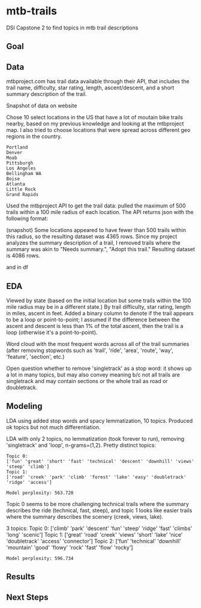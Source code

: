 # mtb-trails
DSI Capstone 2 to find topics in mtb trail descriptions

## Goal

## Data

mtbproject.com has trail data available through their API, that includes the trail name, difficulty, star rating, length, ascent/descent, and a short summary description of the trail.

Snapshot of data on website 

Chose 10 select locations in the US that have a lot of moutain bike trails nearby, based on my previous knowledge and looking at the mtbproject map.  I also tried to choose locations that were spread across different geo regions in the country.

    Portland
    Denver
    Moab
    Pittsburgh
    Los Angeles
    Bellingham WA
    Boise
    Atlanta
    Little Rock
    Grand Rapids


Used the mtbproject API to get the trail data: pulled the maximum of 500 trails within a 100 mile radius of each location.  The API returns json with the following format:

(snapshot)
Some locations appeared to have fewer than 500 trails within this radius, so the resulting dataset was 4365 rows.
Since my project analyzes the summary description of a trail, I removed trails where the summary was akin to "Needs summary.", "Adopt this trail."
Resulting dataset is 4086 rows.

and in df



## EDA

Viewed by state (based on the initial location but some trails within the 100 mile radius may be in a different state.)
By trail difficulty, star rating, length in miles, ascent in feet.
Added a binary column to denote if the trail appears to be a loop or point-to-point; I assumed if the difference between the ascent and descent is less than 1% of the total ascent, then the trail is a loop (otherwise it's a point-to-point).

Word cloud with the most frequent words across all of the trail summaries (after removing stopwords such as 'trail', 'ride', 'area', 'route', 'way', 'feature', 'section', etc.)

Open question whether to remove 'singletrack' as a stop word: it shows up a lot in many topics, but may also convey meaning b/c not all trails are singletrack and may contain sections or the whole trail as road or doubletrack.


## Modeling

LDA using added stop words and spacy lemmatization, 10 topics.  Produced ok topics but not much differentiation.

LDA with only 2 topics, no lemmatization (took forever to run), removing 'singletrack' and 'loop', n-grams=(1,2).  Pretty distinct topics:

    Topic 0:
    ['fun' 'great' 'short' 'fast' 'technical' 'descent' 'downhill' 'views'
    'steep' 'climb']
    Topic 1:
    ['road' 'creek' 'park' 'climb' 'forest' 'lake' 'easy' 'doubletrack'
    'ridge' 'access']

    Model perplexity: 563.720

Topic 0 seems to be more challenging technical trails where the summary describes the ride (technical, fast, steep), and topic 1 looks like easier trails where the summary describes the scenery (creek, views, lake).

3 topics:
    Topic 0:
    ['climb' 'park' 'descent' 'fun' 'steep' 'ridge' 'fast' 'climbs' 'long'
    'scenic']
    Topic 1:
    ['great' 'road' 'creek' 'views' 'short' 'lake' 'nice' 'doubletrack'
    'access' 'connector']
    Topic 2:
    ['fun' 'technical' 'downhill' 'mountain' 'good' 'flowy' 'rock' 'fast'
    'flow' 'rocky']

    Model perplexity: 596.734


## Results

## Next Steps
